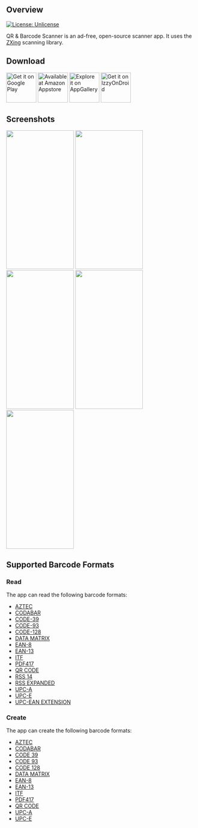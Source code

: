 ## Overview
[![License: Unlicense](https://img.shields.io/badge/license-Unlicense-blue.svg)](http://unlicense.org/)

QR & Barcode Scanner is an ad-free, open-source scanner app. It uses the [ZXing][zxing] scanning library.

## Download

<a href="https://play.google.com/store/apps/details?id=org.barcodescanner"><img alt="Get it on Google Play" src="https://github.com/dmitriy-ilchenko/QrAndBarcodeScanner/blob/develop/images/google_play/badge.png" height="80"/></a>   <a href="https://www.amazon.com/dp/B08GCTQ444/ref=apps_sf_sta"><img alt="Available at Amazon Appstore" src="https://github.com/dmitriy-ilchenko/QrAndBarcodeScanner/blob/develop/images/amazon/badge.png" height="80"/></a>   <a href="https://appgallery7.huawei.com/#/app/C102717909"><img alt="Explore it on AppGallery" src="https://github.com/dmitriy-ilchenko/QrAndBarcodeScanner/blob/develop/images/app_gallery/badge.png" height="80"/></a>   <a href="https://apt.izzysoft.de/fdroid/index/apk/com.example.barcodescanner"><img alt="Get it on IzzyOnDroid" src="https://github.com/dmitriy-ilchenko/QrAndBarcodeScanner/blob/develop/images/IzzyOnDroid.png" height="80"/></a>

## Screenshots

<img src="https://github.com/dmitriy-ilchenko/QrAndBarcodeScanner/blob/develop/images/original/en/1_scan.png" width="180" height="370"/> <img src="https://github.com/dmitriy-ilchenko/QrAndBarcodeScanner/blob/develop/images/original/en/2_result.png" width="180" height="370"/> <img src="https://github.com/dmitriy-ilchenko/QrAndBarcodeScanner/blob/develop/images/original/en/3_create.png" width="180" height="370"/> <img src="https://github.com/dmitriy-ilchenko/QrAndBarcodeScanner/blob/develop/images/original/en/4_history.png" width="180" height="370"/> <img src="https://github.com/dmitriy-ilchenko/QrAndBarcodeScanner/blob/develop/images/original/en/5_settings.png" width="180" height="370"/>

## Supported Barcode Formats

### Read

The app can read the following barcode formats:
* [AZTEC][aztec]
* [CODABAR][codabar]
* [CODE-39][code_39]
* [CODE-93][code_93]
* [CODE-128][code_128]
* [DATA MATRIX][data_matrix]
* [EAN-8][ean_8]
* [EAN-13][ean_13]
* [ITF][itf]
* [PDF417][pdf417]
* [QR CODE][qr_code]
* [RSS 14][rss]
* [RSS EXPANDED][rss]
* [UPC-A][upc_a]
* [UPC-E][upc_e]
* [UPC-EAN EXTENSION][upc_ean]

### Create

The app can create the following barcode formats:
* [AZTEC][aztec]
* [CODABAR][codabar]
* [CODE 39][code_39]
* [CODE 93][code_93]
* [CODE 128][code_128]
* [DATA MATRIX][data_matrix]
* [EAN-8][ean_8]
* [EAN-13][ean_13]
* [ITF][itf]
* [PDF417][pdf417]
* [QR CODE][qr_code]
* [UPC-A][upc_a]
* [UPC-E][upc_e]

[zxing]: https://github.com/zxing/zxing
[aztec]: https://en.wikipedia.org/wiki/Aztec_Code
[codabar]: https://en.wikipedia.org/wiki/Codabar
[code_39]: https://en.wikipedia.org/wiki/Code_39
[code_93]: https://en.wikipedia.org/wiki/Code_93
[code_128]: https://en.wikipedia.org/wiki/Code_128
[data_matrix]: https://en.wikipedia.org/wiki/Data_Matrix
[ean_8]: https://en.wikipedia.org/wiki/EAN-8
[ean_13]: https://en.wikipedia.org/wiki/International_Article_Number
[itf]: https://en.wikipedia.org/wiki/Interleaved_2_of_5
[maxicode]: https://en.wikipedia.org/wiki/MaxiCode
[pdf417]: https://en.wikipedia.org/wiki/PDF417
[qr_code]: https://en.wikipedia.org/wiki/QR_code
[rss]: https://en.wikipedia.org/wiki/GS1_DataBar
[upc_a]: https://en.wikipedia.org/wiki/Universal_Product_Code
[upc_e]: https://en.wikipedia.org/wiki/Universal_Product_Code#UPC-E
[upc_ean]: https://en.wikipedia.org/wiki/Universal_Product_Code#EAN-13
[rs]: https://developer.android.com/guide/topics/renderscript/compute
